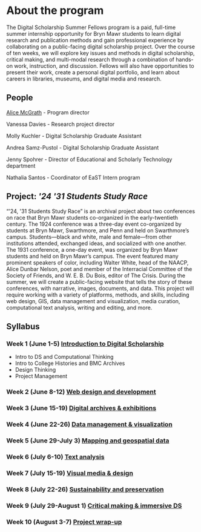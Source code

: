 # About the program

The Digital Scholarship Summer Fellows program is a paid, full-time summer internship opportunity for Bryn Mawr students to learn digital research and publication methods and gain professional experience by collaborating on a public-facing digital scholarship project. Over the course of ten weeks, we will explore key issues and methods in digital scholarship, critical making, and multi-modal research through a combination of hands-on work, instruction, and discussion. Fellows will also have opportunities to present their work, create a personal digital portfolio, and learn about careers in libraries, museums, and digital media and research.

## People

[Alice McGrath](mailto:amcgrath1@brynmawr.edu) - Program director

Vanessa Davies - Research project director

Molly Kuchler - Digital Scholarship Graduate Assistant

Andrea Samz-Pustol - Digital Scholarship Graduate Assistant

Jenny Spohrer - Director of Educational and Scholarly Technology department

Nathalia Santos - Coordinator of EaST Intern program 


## Project: *'24 '31 Students Study Race*

“'24, '31 Students Study Race” is an archival project about two conferences on race that Bryn Mawr students co-organized in the early-twentieth century. The 1924 conference was a three-day event co-organized by students at Bryn Mawr, Swarthmore, and Penn and held on Swarthmore’s campus. Students—black and white, male and female—from other institutions attended, exchanged ideas, and socialized with one another. The 1931 conference, a one-day event, was organized by Bryn Mawr students and held on Bryn Mawr’s campus. The event featured many prominent speakers of color, including Walter White, head of the NAACP, Alice Dunbar Nelson, poet and member of the Interracial Committee of the Society of Friends, and W. E. B. Du Bois, editor of The Crisis. During the summer, we will create a public-facing website that tells the story of these conferences, with narrative, images, documents, and data. This project will require working with a variety of platforms, methods, and skills, including web design, GIS, data management and visualization, media curation, computational text analysis, writing and editing, and more.

## Syllabus

### Week 1 (June 1-5) [Introduction to Digital Scholarship](weeks/1-intro.md)

- Intro to DS and Computational Thinking
- Intro to College Histories and BMC Archives
- Design Thinking
- Project Management

### Week 2 (June 8-12) [Web design and development](weeks/2-webdev.md)

### Week 3 (June 15-19) [Digital archives & exhibitions]()

### Week 4 (June 22-26) [Data management & visualization]()

### Week 5 (June 29-July 3) [Mapping and geospatial data]()

### Week 6 (July 6-10) [Text analysis]()

### Week 7 (July 15-19) [Visual media & design]()

### Week 8 (July 22-26) [Sustainability and preservation]()

### Week 9 (July 29-August 1) [Critical making & immersive DS]()

### Week 10 (August 3-7) [Project wrap-up]()
